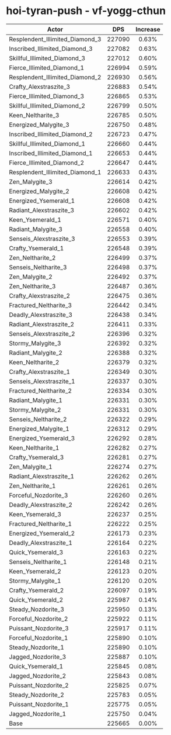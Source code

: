 # hoi-tyran-push - vf-yogg-cthun
| Actor | DPS | Increase |
|---|:---:|:---:|
|Resplendent_Illimited_Diamond_3|227090|0.63%|
|Inscribed_Illimited_Diamond_3|227082|0.63%|
|Skillful_Illimited_Diamond_3|227012|0.60%|
|Fierce_Illimited_Diamond_1|226994|0.59%|
|Resplendent_Illimited_Diamond_2|226930|0.56%|
|Crafty_Alexstraszite_3|226883|0.54%|
|Fierce_Illimited_Diamond_3|226865|0.53%|
|Skillful_Illimited_Diamond_2|226799|0.50%|
|Keen_Neltharite_3|226785|0.50%|
|Energized_Malygite_3|226750|0.48%|
|Inscribed_Illimited_Diamond_2|226723|0.47%|
|Skillful_Illimited_Diamond_1|226660|0.44%|
|Inscribed_Illimited_Diamond_1|226653|0.44%|
|Fierce_Illimited_Diamond_2|226647|0.44%|
|Resplendent_Illimited_Diamond_1|226633|0.43%|
|Zen_Malygite_3|226614|0.42%|
|Energized_Malygite_2|226608|0.42%|
|Energized_Ysemerald_1|226608|0.42%|
|Radiant_Alexstraszite_3|226602|0.42%|
|Keen_Ysemerald_1|226571|0.40%|
|Radiant_Malygite_3|226558|0.40%|
|Senseis_Alexstraszite_3|226553|0.39%|
|Crafty_Ysemerald_1|226548|0.39%|
|Zen_Neltharite_2|226499|0.37%|
|Senseis_Neltharite_3|226498|0.37%|
|Zen_Malygite_2|226492|0.37%|
|Zen_Neltharite_3|226487|0.36%|
|Crafty_Alexstraszite_2|226475|0.36%|
|Fractured_Neltharite_3|226442|0.34%|
|Deadly_Alexstraszite_3|226438|0.34%|
|Radiant_Alexstraszite_2|226411|0.33%|
|Senseis_Alexstraszite_2|226396|0.32%|
|Stormy_Malygite_3|226392|0.32%|
|Radiant_Malygite_2|226388|0.32%|
|Keen_Neltharite_2|226379|0.32%|
|Crafty_Alexstraszite_1|226349|0.30%|
|Senseis_Alexstraszite_1|226337|0.30%|
|Fractured_Neltharite_2|226334|0.30%|
|Radiant_Malygite_1|226331|0.30%|
|Stormy_Malygite_2|226331|0.30%|
|Senseis_Neltharite_2|226322|0.29%|
|Energized_Malygite_1|226312|0.29%|
|Energized_Ysemerald_3|226292|0.28%|
|Keen_Neltharite_1|226282|0.27%|
|Crafty_Ysemerald_3|226281|0.27%|
|Zen_Malygite_1|226274|0.27%|
|Radiant_Alexstraszite_1|226262|0.26%|
|Zen_Neltharite_1|226261|0.26%|
|Forceful_Nozdorite_3|226260|0.26%|
|Deadly_Alexstraszite_2|226242|0.26%|
|Keen_Ysemerald_3|226237|0.25%|
|Fractured_Neltharite_1|226222|0.25%|
|Energized_Ysemerald_2|226173|0.23%|
|Deadly_Alexstraszite_1|226164|0.22%|
|Quick_Ysemerald_3|226163|0.22%|
|Senseis_Neltharite_1|226148|0.21%|
|Keen_Ysemerald_2|226123|0.20%|
|Stormy_Malygite_1|226120|0.20%|
|Crafty_Ysemerald_2|226097|0.19%|
|Quick_Ysemerald_2|225987|0.14%|
|Steady_Nozdorite_3|225950|0.13%|
|Forceful_Nozdorite_2|225922|0.11%|
|Puissant_Nozdorite_3|225917|0.11%|
|Forceful_Nozdorite_1|225890|0.10%|
|Steady_Nozdorite_1|225890|0.10%|
|Jagged_Nozdorite_3|225887|0.10%|
|Quick_Ysemerald_1|225845|0.08%|
|Jagged_Nozdorite_2|225843|0.08%|
|Puissant_Nozdorite_2|225825|0.07%|
|Steady_Nozdorite_2|225783|0.05%|
|Puissant_Nozdorite_1|225775|0.05%|
|Jagged_Nozdorite_1|225750|0.04%|
|Base|225665|0.00%|
